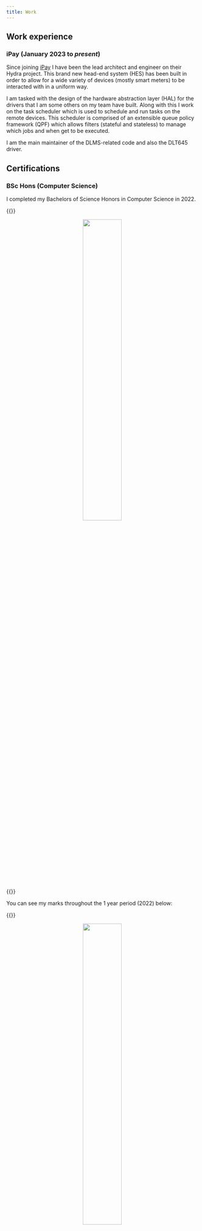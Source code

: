 ```yaml
---
title: Work
---
```


## Work experience

### iPay (January 2023 to _present_)

<!-- * [iPay](https://www.ipay.co.za/) (January 2023 to _present_)
    * Prepaid electricity vending systems
    * I am the lead architect of the Hydra HES (head-end system)
        * I designed the system from scratch
        * Implemented the task scheduler with queue policy support,
        the Hardware Abstraction Layer (HAL) for drivers and more
    * I wrote the DLT645 driver from scratch for Hydra
        * This included the bus management code to manage access to
        the single DTU that multiple meters would connect to -->

Since joining [iPay](https://www.ipay.co.za/) I have been the lead architect and engineer on their Hydra project. This brand new head-end system (HES) has been built in order to allow for a wide variety of devices (mostly smart meters) to be interacted with in a uniform way.

I am tasked with the design of the hardware abstraction layer (HAL) for the drivers that I am some others on my team have built. Along with this I work on the task scheduler which is used to schedule and run tasks on the remote devices. This scheduler is comprised of an extensible queue policy framework (QPF) which allows filters (stateful and stateless) to manage which jobs and when get to be executed.

I am the main maintainer of the DLMS-related code and also the DLT645 driver.

## Certifications

### BSc Hons (Computer Science)

I completed my Bachelors of Science Honors in Computer Science in 2022.

{{<bruh>}}
<center>
    <a href="/img/cv/honors.jpeg"><img src="/img/cv/honors.jpeg" width=45% height=45%></a>
</center>
{{</bruh>}}

You can see my marks throughout the 1 year period (2022) below:

{{<bruh>}}
<center>
    <a href="/img/cv/honors_academic_record.png"><img src="/img/cv/honors_academic_record.png" width=45% height=45%></a>
</center>
{{</bruh>}}

### BSc Mathematics (Computer Science)

I completed my undergraduate Bachelors of Science in Mathematics with a major in Computer Science in 2021.

{{<bruh>}}
<center>
    <a href="/img/cv/degree.jpeg"><img src="/img/cv/degree.jpeg" width=45% height=45%></a>
</center>
{{</bruh>}}

You can see my marks throughout the 4 year period (2018 to 2021) below:

{{<bruh>}}
<a href="/img/cv/academic_record_0.jpeg"><img src="/img/cv/academic_record_0.jpeg" width=45% height=45% style="gap;margin-left:20px"></a>
{{</bruh>}}

{{<bruh>}}
<a href="/img/cv/academic_record_1.jpeg"><img src="/img/cv/academic_record_1.jpeg" width=45% height=45% style="gap;margin-right:20px"></a>
{{</bruh>}}

<!-- ### BHons Computer Science

I completed my honors degree in Computer Science in 2022.

![](/img/cv/honors.jpeg)

You can see my marks throughout the 1 year period (2022) below:

![](/img/cv/academic_record_3.jpeg) -->

<!-- ### BHons Computer Science

I completed my undergraduate Bachelors of Science in Mathematics with a major in Computer Science in 2021.

{{<bruh>}}
<center>
    <a href="/img/cv/degree.jpeg"><img src="/img/cv/degree.jpeg" width=45% height=45%></a>
</center>
{{</bruh>}} -->

## Achievements

An assortment of achievements can be found below:

### Delf A1

{{<bruh>}}
<a href="/img/cv/delf_a1_0.jpg"><img src="/img/cv/delf_a1_0.jpg" width=45% height=45% style="gap;margin-left:20px"></a>
{{</bruh>}}

{{<bruh>}}
<a href="/img/cv/delf_a1_1.jpg"><img src="/img/cv/delf_a1_1.jpg" width=45% height=45% style="gap;margin-right:20px"></a>
{{</bruh>}}

### Delf A2

{{<bruh>}}
<a href="/img/cv/delf_a2_0.jpg"><img src="/img/cv/delf_a2_0.jpg" width=45% height=45% style="gap;margin-left:20px"></a>
{{</bruh>}}

{{<bruh>}}
<a href="/img/cv/delf_a2_1.jpg"><img src="/img/cv/delf_a2_1.jpg" width=45% height=45% style="gap;margin-right:20px"></a>
{{</bruh>}}
